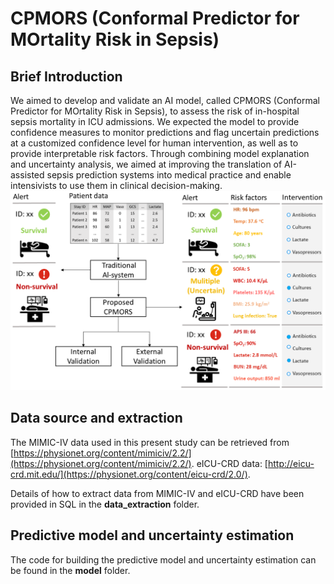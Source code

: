# CPMORS (Conformal Predictor for MOrtality Risk in Sepsis)
## Brief Introduction
We aimed to develop and validate an AI model, called CPMORS (Conformal Predictor for MOrtality Risk in Sepsis), to assess the risk of in-hospital sepsis mortality in ICU admissions. We expected the model to provide confidence measures to monitor predictions and flag uncertain predictions at a customized confidence level for human intervention, as well as to provide interpretable risk factors. Through combining model explanation and uncertainty analysis, we aimed at improving the translation of AI-assisted sepsis prediction systems into medical practice and enable intensivists to use them in clinical decision-making.
![Visualization of the use of CPMORS in AI-assisted sepsis mortality risk prediction. The implication of multiple predictions is that there is insufficient information for the model to discriminate between survival and non-survival outcomes, which are flagged for human review. Risk factors are the explanations provided by the Sharply values. Risk factors in red are more serious and risk factors in green are in the normal range.](https://github.com/Meicheng-SEU/CPMORS/blob/main/Visualization%20of%20the%20use%20of%20CPMORS%20in%20AI-assisted%20sepsis%20mortality%20risk%20prediction.png)

## Data source and extraction
The MIMIC-IV data used in this present study can be retrieved from [https://physionet.org/content/mimiciv/2.2/](https://physionet.org/content/mimiciv/2.2/). eICU-CRD data: [http://eicu-crd.mit.edu/](https://physionet.org/content/eicu-crd/2.0/).

Details of how to extract data from MIMIC-IV and eICU-CRD have been provided in SQL in the **data_extraction** folder.

## Predictive model and uncertainty estimation
The code for building the predictive model and uncertainty estimation can be found in the **model** folder.
